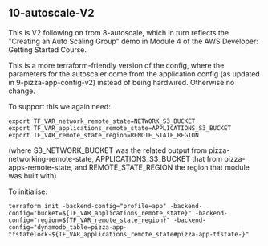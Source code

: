 
## 10-autoscale-V2

This is V2 following on from 8-autoscale, which in turn reflects the "Creating an Auto 
Scaling Group" demo in Module 4 of the AWS Developer: Getting Started Course. 

This is a more terraform-friendly version of the config, where the parameters for
the autoscaler come from the application config (as updated in 9-pizza-app-config-v2)
instead of being hardwired. Otherwise no change.

To support this we again need:

    export TF_VAR_network_remote_state=NETWORK_S3_BUCKET
    export TF_VAR_applications_remote_state=APPLICATIONS_S3_BUCKET
    export TF_VAR_remote_state_region=REMOTE_STATE_REGION

(where S3_NETWORK_BUCKET was the related output from pizza-networking-remote-state,
APPLICATIONS_S3_BUCKET that from pizza-apps-remote-state, and REMOTE_STATE_REGION
the region that module was built with)

To initialise:

    terraform init -backend-config="profile=app" -backend-config="bucket=${TF_VAR_applications_remote_state}" -backend-config="region=${TF_VAR_remote_state_region}" -backend-config="dynamodb_table=pizza-app-tfstatelock-${TF_VAR_applications_remote_state#pizza-app-tfstate-}"
